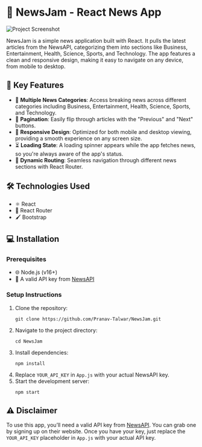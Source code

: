 <h1>📰 NewsJam - React News App</h1>
<img src="https://raw.githubusercontent.com/Pranav-Talwar/NewsJam/main/public/NewsJamUI.png" alt="Project Screenshot" />

<p>NewsJam is a simple news application built with React. It pulls the latest articles from the NewsAPI, categorizing them into sections like Business, Entertainment, Health, Science, Sports, and Technology. The app features a clean and responsive design, making it easy to navigate on any device, from mobile to desktop.</p>

<h2>🚀 Key Features</h2>
 
<ul>
  <li>📢 <strong>Multiple News Categories</strong>: Access breaking news across different categories including Business, Entertainment, Health, Science, Sports, and Technology.</li>
  <li>📖 <strong>Pagination</strong>: Easily flip through articles with the "Previous" and "Next" buttons.</li>
  <li>📱 <strong>Responsive Design</strong>: Optimized for both mobile and desktop viewing, providing a smooth experience on any screen size.</li>
  <li>⏳ <strong>Loading State</strong>: A loading spinner appears while the app fetches news, so you're always aware of the app's status.</li>
  <li>🔗 <strong>Dynamic Routing</strong>: Seamless navigation through different news sections with React Router.</li>
</ul>

<h2>🛠️ Technologies Used</h2>

<ul>
  <li>⚛️ React</li>
  <li>🧭 React Router</li>
  <li>🖌️ Bootstrap</li>
</ul>

<h2>💻 Installation</h2>

<h3>Prerequisites</h3>
<ul>
  <li>🌐 Node.js (v16+)</li>
  <li>📡 A valid API key from <a href="https://newsapi.org/">NewsAPI</a></li>
</ul>

<h3>Setup Instructions</h3>
<ol>
  <li>Clone the repository:</li>
  <pre><code>git clone https://github.com/Pranav-Talwar/NewsJam.git</code></pre>
  <li>Navigate to the project directory:</li>
  <pre><code>cd NewsJam</code></pre>
  <li>Install dependencies:</li>
  <pre><code>npm install</code></pre>
  <li>Replace <code>YOUR_API_KEY</code> in <code>App.js</code> with your actual NewsAPI key.</li>
  <li>Start the development server:</li>
  <pre><code>npm start</code></pre>
</ol>

<h2>⚠️ Disclaimer</h2>

<p>To use this app, you’ll need a valid API key from <a href="https://newsapi.org/">NewsAPI</a>. You can grab one by signing up on their website. Once you have your key, just replace the <code>YOUR_API_KEY</code> placeholder in <code>App.js</code> with your actual API key.</p>


